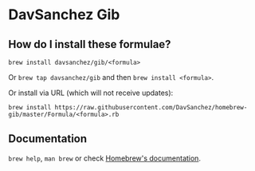 # DavSanchez Gib

## How do I install these formulae?
`brew install davsanchez/gib/<formula>`

Or `brew tap davsanchez/gib` and then `brew install <formula>`.

Or install via URL (which will not receive updates):

```
brew install https://raw.githubusercontent.com/DavSanchez/homebrew-gib/master/Formula/<formula>.rb
```

## Documentation
`brew help`, `man brew` or check [Homebrew's documentation](https://docs.brew.sh).
